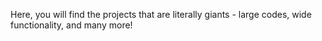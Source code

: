 Here, you will find the projects that are literally giants - large codes, wide functionality, and many more!